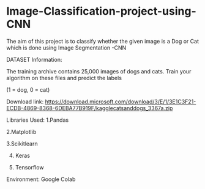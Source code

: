 # Image-Classification-project-using-CNN
The aim of this project is to classify whether the given image is a Dog or Cat which is done using Image Segmentation -CNN

DATASET Information:

The training archive contains 25,000 images of dogs and cats. Train your algorithm on these files and predict the labels

(1 = dog, 0 = cat)

Download link: https://download.microsoft.com/download/3/E/1/3E1C3F21-ECDB-4869-8368-6DEBA77B919F/kagglecatsanddogs_3367a.zip

Libraries Used:
1.Pandas

2.Matplotlib

3.Scikitlearn

4. Keras

5. Tensorflow 

Environment: Google Colab 
